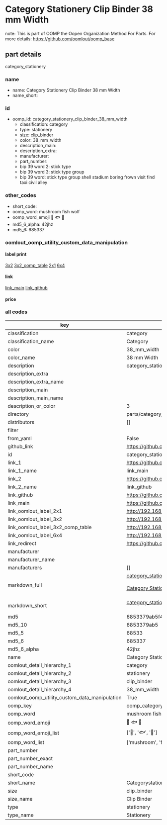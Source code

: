 # Category Stationery Clip Binder 38 mm Width  

note: This is part of OOMP the Oopen Organization Method For Parts. For more details: https://github.com/oomlout/oomp_base

##  part details
  



category_stationery



### name
* name: Category Stationery Clip Binder 38 mm Width
* name_short: 
### id
* oomp_id: category_stationery_clip_binder_38_mm_width
  * classification: category
  * type: stationery
  * size: clip_binder
  * color: 38_mm_width
  * description_main: 
  * description_extra: 
  * manufacturer: 
  * part_number: 
  * bip 39 word 2: stick type
  * bip 39 word 3: stick type group
  * bip 39 word: stick type group shell stadium boring frown visit find taxi civil alley

### other_codes
* short_code: 
* oomp_word: mushroom fish wolf
* oomp_word_emoji :mushroom: :fish: :wolf:
* md5_6_alpha: 42jhz
* md5_6: 685337






### oomlout_oomp_utility_custom_data_manipulation
#### label print
[3x2](http://192.168.1.245:1112/?label=oomp%2042jhz)
[3x2_oomp_table](http://192.168.1.108:1112/?label=oomp%2042jhz)
[2x1](http://192.168.1.242:1112/?label=oomp%2042jhz)
[6x4](http://192.168.1.55:1112/?label=oomp%2042jhz)    

#### link

[link_main](https://github.com/oomlout/oomlout_oomp_version_1_messy/tree/main/parts/category_stationery_clip_binder_38_mm_width) [link_github](https://github.com/oomlout/oomlout_oomp_version_1_messy/tree/main/parts/category_stationery_clip_binder_38_mm_width)                             

#### price







### all codes 
| key | value |  
| --- | --- |  
| classification | category |  
| classification_name | Category |  
| color | 38_mm_width |  
| color_name | 38 mm Width |  
| description | category_stationery |  
| description_extra |  |  
| description_extra_name |  |  
| description_main |  |  
| description_main_name |  |  
| description_or_color | 3  |  
| directory | parts/category_stationery_clip_binder_38_mm_width |  
| distributors | [] |  
| filter |  |  
| from_yaml | False |  
| github_link | https://github.com/oomlout/oomlout_oomp_part_src/tree/main/parts/category_stationery_clip_binder_38_mm_width |  
| id | category_stationery_clip_binder_38_mm_width |  
| link_1 | https://github.com/oomlout/oomlout_oomp_version_1_messy/tree/main/parts/category_stationery_clip_binder_38_mm_width |  
| link_1_name | link_main |  
| link_2 | https://github.com/oomlout/oomlout_oomp_version_1_messy/tree/main/parts/category_stationery_clip_binder_38_mm_width |  
| link_2_name | link_github |  
| link_github | https://github.com/oomlout/oomlout_oomp_version_1_messy/tree/main/parts/category_stationery_clip_binder_38_mm_width |  
| link_main | https://github.com/oomlout/oomlout_oomp_version_1_messy/tree/main/parts/category_stationery_clip_binder_38_mm_width |  
| link_oomlout_label_2x1 | http://192.168.1.242:1112/?label=oomp%2042jhz |  
| link_oomlout_label_3x2 | http://192.168.1.245:1112/?label=oomp%2042jhz |  
| link_oomlout_label_3x2_oomp_table | http://192.168.1.108:1112/?label=oomp%2042jhz |  
| link_oomlout_label_6x4 | http://192.168.1.55:1112/?label=oomp%2042jhz |  
| link_redirect | https://github.com/oomlout/oomlout_oomp_version_1_messy/tree/main/parts/category_stationery_clip_binder_38_mm_width |  
| manufacturer |  |  
| manufacturer_name |  |  
| manufacturers | [] |  
| markdown_full | [category_stationery_clip_binder_38_mm_width](none)<br>[](none)<br>[Category Stationery Clip Binder 38 Mm Width](none)<br><br> |  
| markdown_short | [category_stationery_clip_binder_38_mm_width](none)<br><br> |  
| md5 | 6853379ab5f4cbb067e9fc56cdfaf6ad |  
| md5_10 | 6853379ab5 |  
| md5_5 | 68533 |  
| md5_6 | 685337 |  
| md5_6_alpha | 42jhz |  
| name | Category Stationery Clip Binder 38 mm Width |  
| oomlout_detail_hierarchy_1 | category |  
| oomlout_detail_hierarchy_2 | stationery |  
| oomlout_detail_hierarchy_3 | clip_binder |  
| oomlout_detail_hierarchy_4 | 38_mm_width |  
| oomlout_oomp_utility_custom_data_manipulation | True |  
| oomp_key | oomp_category_stationery_clip_binder_38_mm_width |  
| oomp_word | mushroom fish wolf |  
| oomp_word_emoji | :mushroom: :fish: :wolf: |  
| oomp_word_emoji_list | [':mushroom:', ':fish:', ':wolf:'] |  
| oomp_word_list | ['mushroom', 'fish', 'wolf'] |  
| part_number |  |  
| part_number_exact |  |  
| part_number_name |  |  
| short_code |  |  
| short_name | Categorystationery |  
| size | clip_binder |  
| size_name | Clip Binder |  
| type | stationery |  
| type_name | Stationery |  
